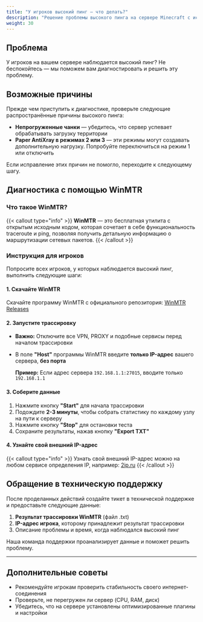 ```yaml
---
title: "У игроков высокий пинг — что делать?"
description: "Решение проблемы высокого пинга на сервере Minecraft с использованием WinMTR для диагностики сети"
weight: 30
---
```


## Проблема

У игроков на вашем сервере наблюдается высокий пинг? Не беспокойтесь — мы поможем вам диагностировать и решить эту проблему.

## Возможные причины

Прежде чем приступить к диагностике, проверьте следующие распространённые причины высокого пинга:

- **Непрогруженные чанки** — убедитесь, что сервер успевает обрабатывать загрузку территории
- **Paper AntiXray в режимах 2 или 3** — эти режимы могут создавать дополнительную нагрузку. Попробуйте переключиться на режим 1 или отключить

Если исправление этих причин не помогло, переходите к следующему шагу.

## Диагностика с помощью WinMTR

### Что такое WinMTR?

{{< callout type="info" >}}
**WinMTR** — это бесплатная утилита с открытым исходным кодом, которая сочетает в себе функциональность traceroute и ping, позволяя получить детальную информацию о маршрутизации сетевых пакетов.
{{< /callout >}}

### Инструкция для игроков

Попросите всех игроков, у которых наблюдается высокий пинг, выполнить следующие шаги:

#### 1. Скачайте WinMTR

Скачайте программу WinMTR с официального репозитория: [WinMTR Releases](https://github.com/White-Tiger/WinMTR/releases)

#### 2. Запустите трассировку

- **Важно:** Отключите все VPN, PROXY и подобные сервисы перед началом трассировки
- В поле **"Host"** программы WinMTR введите **только IP-адрес** вашего сервера, **без порта**
  
  **Пример:** Если адрес сервера `192.168.1.1:27015`, вводите только `192.168.1.1`

#### 3. Соберите данные

1. Нажмите кнопку **"Start"** для начала трассировки
2. Подождите **2-3 минуты**, чтобы собрать статистику по каждому узлу на пути к серверу
3. Нажмите кнопку **"Stop"** для остановки теста
4. Сохраните результаты, нажав кнопку **"Export TXT"**

#### 4. Узнайте свой внешний IP-адрес

{{< callout type="info" >}}
Узнать свой внешний IP-адрес можно на любом сервисе определения IP, например: [2ip.ru](https://2ip.ru/)
{{< /callout >}}

## Обращение в техническую поддержку

После проделанных действий создайте тикет в технической поддержке и предоставьте следующие данные:

1. **Результат трассировки WinMTR** (файл .txt)
2. **IP-адрес игрока**, которому принадлежит результат трассировки
3. Описание проблемы и время, когда наблюдался высокий пинг

Наша команда поддержки проанализирует данные и поможет решить проблему.

---

## Дополнительные советы

- Рекомендуйте игрокам проверить стабильность своего интернет-соединения
- Проверьте, не перегружен ли сервер (CPU, RAM, диск)
- Убедитесь, что на сервере установлены оптимизированные плагины и настройки
